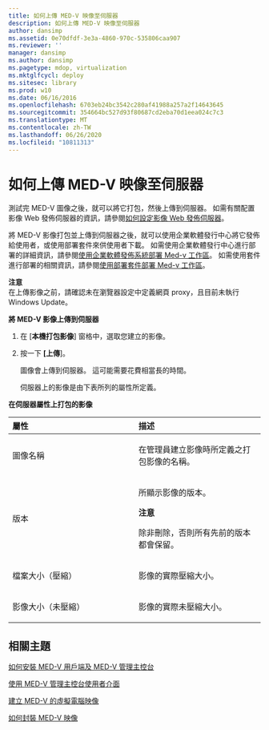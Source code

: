 ```yaml
---
title: 如何上傳 MED-V 映像至伺服器
description: 如何上傳 MED-V 映像至伺服器
author: dansimp
ms.assetid: 0e70dfdf-3e3a-4860-970c-535806caa907
ms.reviewer: ''
manager: dansimp
ms.author: dansimp
ms.pagetype: mdop, virtualization
ms.mktglfcycl: deploy
ms.sitesec: library
ms.prod: w10
ms.date: 06/16/2016
ms.openlocfilehash: 6703eb24bc3542c280af41988a257a2f14643645
ms.sourcegitcommit: 354664bc527d93f80687cd2eba70d1eea024c7c3
ms.translationtype: MT
ms.contentlocale: zh-TW
ms.lasthandoff: 06/26/2020
ms.locfileid: "10811313"
---
```

# 如何上傳 MED-V 映像至伺服器


測試完 MED-V 圖像之後，就可以將它打包，然後上傳到伺服器。 如需有關配置影像 Web 發佈伺服器的資訊，請參閱[如何設定影像 Web 發佈伺服器](how-to-configure-the-image-web-distribution-server.md)。

將 MED-V 影像打包並上傳到伺服器之後，就可以使用企業軟體發行中心將它發佈給使用者，或使用部署套件來供使用者下載。 如需使用企業軟體發行中心進行部署的詳細資訊，請參閱[使用企業軟體發佈系統部署 Med-v 工作區](deploying-a-med-v-workspace-using-an-enterprise-software-distribution-system.md)。 如需使用套件進行部署的相關資訊，請參閱[使用部署套件部署 Med-v 工作區](deploying-a-med-v-workspace-using-a-deployment-package.md)。

**注意**  
在上傳影像之前，請確認未在瀏覽器設定中定義網頁 proxy，且目前未執行 Windows Update。



**將 MED-V 影像上傳到伺服器**

1.  在 [**本機打包影像**] 窗格中，選取您建立的影像。

2.  按一下 **[上傳**]。

    圖像會上傳到伺服器。 這可能需要花費相當長的時間。

    伺服器上的影像是由下表所列的屬性所定義。

**在伺服器屬性上打包的影像**

<table>
<colgroup>
<col width="50%" />
<col width="50%" />
</colgroup>
<thead>
<tr class="header">
<th align="left">屬性</th>
<th align="left">描述</th>
</tr>
</thead>
<tbody>
<tr class="odd">
<td align="left"><p>圖像名稱</p></td>
<td align="left"><p>在管理員建立影像時所定義之打包影像的名稱。</p></td>
</tr>
<tr class="even">
<td align="left"><p>版本</p></td>
<td align="left"><p>所顯示影像的版本。</p>
<div class="alert">
<strong>注意</strong><br/><p>除非刪除，否則所有先前的版本都會保留。</p>
</div>
<div>

</div></td>
</tr>
<tr class="odd">
<td align="left"><p>檔案大小（壓縮）</p></td>
<td align="left"><p>影像的實際壓縮大小。</p></td>
</tr>
<tr class="even">
<td align="left"><p>影像大小（未壓縮）</p></td>
<td align="left"><p>影像的實際未壓縮大小。</p></td>
</tr>
</tbody>
</table>



## 相關主題


[如何安裝 MED-V 用戶端及 MED-V 管理主控台](how-to-install-med-v-client-and-med-v-management-console.md)

[使用 MED-V 管理主控台使用者介面](using-the-med-v-management-console-user-interface.md)

[建立 MED-V 的虛擬電腦映像](creating-a-virtual-pc-image-for-med-v.md)

[如何封裝 MED-V 映像](how-to-pack-a-med-v-image.md)









